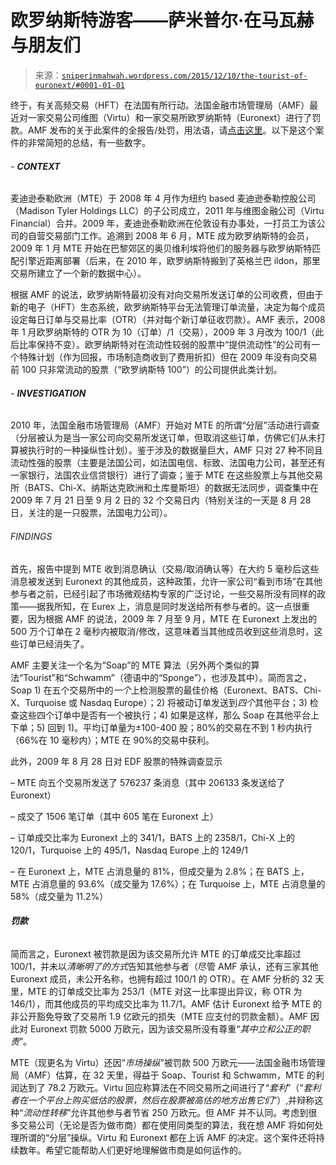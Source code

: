 <!--yml

分类：未分类

date: 2024-05-18 14:13:08

-->

# 欧罗纳斯特游客——萨米普尔·在马瓦赫与朋友们

> 来源：[`sniperinmahwah.wordpress.com/2015/12/10/the-tourist-of-euronext/#0001-01-01`](https://sniperinmahwah.wordpress.com/2015/12/10/the-tourist-of-euronext/#0001-01-01)

终于，有关高频交易（HFT）在法国有所行动。法国金融市场管理局（AMF）最近对一家交易公司维图（Virtu）和一家交易所欧罗纳斯特（Euronext）进行了罚款。AMF 发布的关于此案件的全报告/处罚，用法语，请[点击这里](http://www.amf-france.org/Sanctions-et-transactions/Decisions-de-la-commission/Chronologique/Liste-Chronologique/Sanction.html?year=2015&docId=workspace%3A%2F%2FSpacesStore%2F079a99f9-ae7d-4786-ad5a-ef55ad788145)。以下是这个案件的非常简短的总结，有一些数字。

###### -   **CONTEXT**

麦迪逊泰勒欧洲（MTE）于 2008 年 4 月作为纽约 based 麦迪逊泰勒控股公司（Madison Tyler Holdings LLC）的子公司成立，2011 年与维图金融公司（Virtu Financial）合并。2009 年，麦迪逊泰勒欧洲在伦敦设有办事处，一打员工为该公司的自营交易部门工作。追溯到 2008 年 6 月，MTE 成为欧罗纳斯特的会员，2009 年 1 月 MTE 开始在巴黎郊区的奥贝维利埃将他们的服务器与欧罗纳斯特匹配引擎近距离部署（后来，在 2010 年，欧罗纳斯特搬到了英格兰巴 ildon，那里交易所建立了一个新的数据中心）。

根据 AMF 的说法，欧罗纳斯特最初没有对向交易所发送订单的公司收费，但由于新的电子（HFT）生态系统，欧罗纳斯特平台无法管理订单流量，决定为每个成员设定每日订单与交易比率（OTR）（并对每个新订单征收罚款）。AMF 表示，2008 年 1 月欧罗纳斯特的 OTR 为 10（订单）/1（交易），2009 年 3 月改为 100/1（此后比率保持不变）。欧罗纳斯特对在流动性较弱的股票中“提供流动性”的公司有一个特殊计划（作为回报，市场制造商收到了费用折扣）但在 2009 年没有向交易前 100 只非常流动的股票（“欧罗纳斯特 100”）的公司提供此类计划。

###### -   **INVESTIGATION**

2010 年，法国金融市场管理局（AMF）开始对 MTE 的所谓“分层”活动进行调查（分层被认为是当一家公司向交易所发送订单，但取消这些订单，仿佛它们从未打算被执行时的一种操纵性计划）。鉴于涉及的数据量巨大，AMF 只对 27 种不同且流动性强的股票（主要是法国公司，如法国电信、标致、法国电力公司，甚至还有一家银行，法国农业信贷银行）进行了调查；鉴于 MTE 在这些股票上与其他交易所（BATS、Chi-X、纳斯达克欧洲和土库曼斯坦）的数据无法同步，调查集中在 2009 年 7 月 21 日至 9 月 2 日的 32 个交易日内（特别关注的一天是 8 月 28 日，关注的是一只股票，法国电力公司）。

###### FINDINGS

首先，报告中提到 MTE 收到消息确认（交易/取消确认等）在大约 5 毫秒后这些消息被发送到 Euronext 的其他成员，这种政策，允许一家公司“看到市场”在其他参与者之前，已经引起了市场微观结构专家的广泛讨论，一些交易所没有同样的政策——据我所知，在 Eurex 上，消息是同时发送给所有参与者的。这一点很重要，因为根据 AMF 的说法，2009 年 7 月至 9 月，MTE 在 Euronext 上发出的 500 万个订单在 2 毫秒内被取消/修改，这意味着当其他成员收到这些消息时，这些订单已经消失了。

AMF 主要关注一个名为“Soap”的 MTE 算法（另外两个类似的算法“Tourist”和“Schwamm”（德语中的“Sponge”），也涉及其中）。简而言之，Soap 1) 在五个交易所中的*一个*上检测股票的最佳价格（Euronext、BATS、Chi-X、Turquoise 或 Nasdaq Europe）；2) 将被动订单发送到*四个*其他平台；3) 检查这些四个订单中是否有一个被执行；4) 如果是这样，那么 Soap 在其他平台上下单；5) 回到 1)。平均订单量为±100-400 股；80%的交易在不到 1 秒内执行（66%在 10 毫秒内）；MTE 在 90%的交易中获利。

此外，2009 年 8 月 28 日对 EDF 股票的特殊调查显示

– MTE 向五个交易所发送了 576237 条消息（其中 206133 条发送给了 Euronext）

– 成交了 1506 笔订单（其中 605 笔在 Euronext 上）

– 订单成交比率为 Euronext 上的 341/1，BATS 上的 2358/1，Chi-X 上的 120/1，Turquoise 上的 495/1，Nasdaq Europe 上的 1249/1

– 在 Euronext 上，MTE 占消息量的 81%，但成交量为 2.8%；在 BATS 上，MTE 占消息量的 93.6%（成交量为 17.6%）；在 Turquoise 上，MTE 占消息量的 58%（成交量为 11.2%）

###### **罚款**

简而言之，Euronext 被罚款是因为该交易所允许 MTE 的订单成交比率超过 100/1，并未以*清晰明了的方式*告知其他参与者（尽管 AMF 承认，还有三家其他 Euronext 成员，未公开名称，也拥有超过 100/1 的 OTR）。在 AMF 分析的 32 天里，MTE 的订单成交比率为 253/1（MTE 对这一比率提出异议，称 OTR 为 146/1），而其他成员的平均成交比率为 11.7/1。AMF 估计 Euronext 给予 MTE 的非公开豁免导致了交易所 1.9 亿欧元的损失（MTE 应支付的罚款金额）。AMF 因此对 Euronext 罚款 5000 万欧元，因为该交易所没有尊重“*其中立和公正的职责*”。

MTE（现更名为 Virtu）还因“*市场操纵*”被罚款 500 万欧元——法国金融市场管理局（AMF）估算，在 32 天里，得益于 Soap、Tourist 和 Schwamm，MTE 的利润达到了 78.2 万欧元。Virtu 回应称算法在不同交易所之间进行了“*套利*”（“*套利者在一个平台上购买低估的股票，然后在股票被高估的地方出售它们*”）,并辩称这种“*流动性转移*”允许其他参与者节省 250 万欧元。但 AMF 并不认同。考虑到很多交易公司（无论是否为做市商）都在使用同类型的算法，我在想 AMF 将如何处理所谓的“分层”操纵。Virtu 和 Euronext 都在上诉 AMF 的决定。这个案件还将持续数年。希望它能帮助人们更好地理解做市商是如何运作的。
